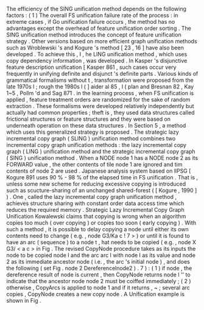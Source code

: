 The efficiency of the SING unification method depends on the following factors : ( 1 ) The overall FS unification failure rate of the process : in extreme cases , if Go unification failure occurs , the method has no advantages except the overhead of feature unification order sorting . 
The SING unification method introduces the concept of feature unification strategy . 
Other versions based on more efficient graph unification methods such as Wroblewski 's and Kogure 's method [ 23 , 16 ] have also been developed . 
To achieve this , I , he LING unification method , which uses copy dependency information , was developed . 
In Kasper 's disjunctive feature description unification [ Kasper 861 , such cases occur very frequently in unifying definite and disjunct 's definite parts . 
Various kinds of grammatical formalisms without t , transformation were proposed from the late 1970s I ; rough the 1980s l ( ] aider al 85 , l ( plan and Bresnan 82 , Kay 1~5 , Pollm 'd and Sag 871 . 
in the learning process , when FS unification is applied , feature treatment orders are randomized for the sake of random extraction . 
These formalisms were developed relatively independentIy but actually had common properties ; theft is , they used data structures called frictional structures or feature structures and they were based on underneath operation on these data structures . 
In Section 5 , a method which uses this generalized strategy is proposed . 
The strategic lazy incremental copy graph ( SLING ) unification method combines two incremental copy graph unification methods : the lazy incremental copy graph ( LING ) unification method and the strategic incremental copy graph ( SING ) unification method . 
When a NODE node 1 has a NODE node 2 as its FORWARD value , the other contents of tile node 1 are ignored and tim contents of node 2 are used . 
Japanese analysis system based on llPSG [ Kogure 891 uses 90 % - 98 % of the elapsed time in FS unification . 
That is , unless some new scheme for reducing excessive copying is introduced such as scucture-sharing of an unchanged shared-forest ( [ Kogure , 1990 ] ) . 
One , called the lazy incremental copy graph unification method , achieves structure sharing with constant order data access time which reduces the required memory . 
Strategic Lazy Incremental Copy Graph Unification
Kowalewski claims that copying is wrong when an algorithm copies too much ( over copying ) or copies too soon ( early copying ) . 
With such a method , it is possible to delay copying a node until either its own contents need to change ( e.g. , node G3/Ka c ! 7 > ) or until it is found to have an arc ( sequence ) to a node t , hat needs to be copied ( e.g. , node X G3/ < a c > in Fig . 
The revised CopyNode procedure takes as its inputs the node to be copied node I and the arc arc I with node I as its value and node 2 as its immediate ancestor node ( i.e. , the arc 's initial node ) , and does the following ( set Fig . 
node 2 Dereferencelnode2 ) . 
7 ) : ( 1 ) if node , the dereference result of node is current , then CopyNode returns node l '' to indicate that the ancestor node node 2 must be coiffed immediately ; ( 2 ) otherwise , CopyArcs is applied to node 1 and if it returns , ~ ; several arc copies , CopyNode creates a new copy node . 
A Unification example is shown in Fig . 